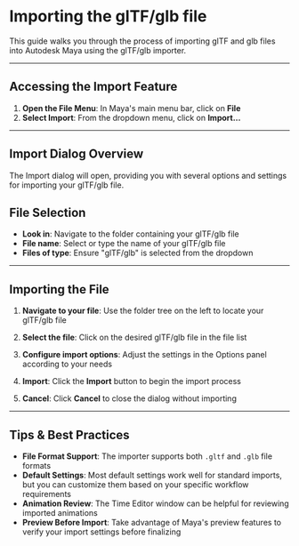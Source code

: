 # Importing the glTF/glb file

This guide walks you through the process of importing glTF and glb files into Autodesk Maya using the glTF/glb importer.

---

## Accessing the Import Feature

1. **Open the File Menu**: In Maya's main menu bar, click on **File**
2. **Select Import**: From the dropdown menu, click on **Import...**

---

## Import Dialog Overview

The Import dialog will open, providing you with several options and settings for importing your glTF/glb file.

## File Selection

- **Look in**: Navigate to the folder containing your glTF/glb file
- **File name**: Select or type the name of your glTF/glb file  
- **Files of type**: Ensure "glTF/glb" is selected from the dropdown

---

## Importing the File

1. **Navigate to your file**: Use the folder tree on the left to locate your glTF/glb file

2. **Select the file**: Click on the desired glTF/glb file in the file list

3. **Configure import options**: Adjust the settings in the Options panel according to your needs

4. **Import**: Click the **Import** button to begin the import process

5. **Cancel**: Click **Cancel** to close the dialog without importing

---

## Tips & Best Practices

- **File Format Support**: The importer supports both `.gltf` and `.glb` file formats
- **Default Settings**: Most default settings work well for standard imports, but you can customize them based on your specific workflow requirements  
- **Animation Review**: The Time Editor window can be helpful for reviewing imported animations
- **Preview Before Import**: Take advantage of Maya's preview features to verify your import settings before finalizing

